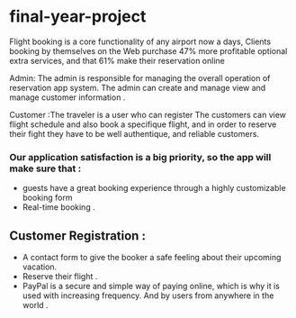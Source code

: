 # final-year-project

Flight booking is a core functionality of any airport now a days, Clients booking by themselves on the Web purchase 47% more profitable optional extra services, and that 61% make their reservation online 

Admin: The admin is responsible for managing the overall operation of reservation app system. The admin can create and manage view and manage customer information .

Customer :The traveler is a user who can register 
The customers can view flight schedule and also book a specifique flight, and in order to reserve their fight they have to be well authentique, and reliable customers.


### Our application satisfaction is a big priority, so the app will make sure that : 
- guests have a great booking experience through a highly customizable booking form
- Real-time booking . 


## Customer Registration : 
- A contact form to give the booker a safe feeling about their upcoming vacation.
- Reserve their flight . 
- PayPal is a secure and simple way of paying online, which is why it is used with increasing frequency. And by users from anywhere in the world . 

